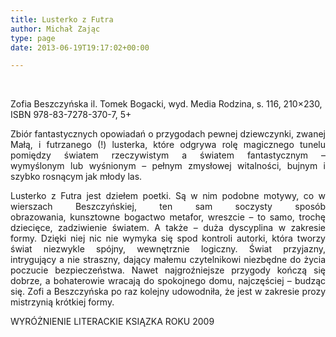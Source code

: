 ```yaml
---
title: Lusterko z Futra
author: Michał Zając
type: page
date: 2013-06-19T19:17:02+00:00

---
```

&nbsp;

Zofia Beszczyńska il. Tomek Bogacki, wyd. Media Rodzina, s. 116, 210&#215;230, ISBN 978-83-7278-370-7, 5+

<p style="text-align: justify;">
  Zbiór fantastycznych opowiadań o przygodach pewnej dziewczynki, zwanej Małą, i futrzanego (!) lusterka, które odgrywa rolę magicznego tunelu pomiędzy światem rzeczywistym a światem fantastycznym – wymyślonym lub wyśnionym – pełnym zmysłowej witalności, bujnym i szybko rosnącym jak młody las.
</p>

<p style="text-align: justify;">
  Lusterko z Futra jest dziełem poetki. Są w nim podobne motywy, co w wierszach Beszczyńskiej, ten sam soczysty sposób obrazowania, kunsztowne bogactwo metafor, wreszcie – to samo, trochę dziecięce, zadziwienie światem. A także – duża dyscyplina w zakresie formy. Dzięki niej nic nie wymyka się spod kontroli autorki, która tworzy świat niezwykle spójny, wewnętrznie logiczny. Świat przyjazny, intrygujący a nie straszny, dający małemu czytelnikowi niezbędne do życia poczucie bezpieczeństwa. Nawet najgroźniejsze przygody kończą się dobrze, a bohaterowie wracają do spokojnego domu, najczęściej – budząc się. Zofi a Beszczyńska po raz kolejny udowodniła, że jest w zakresie prozy mistrzynią krótkiej formy.
</p>

WYRÓŻNIENIE LITERACKIE KSIĄZKA ROKU 2009